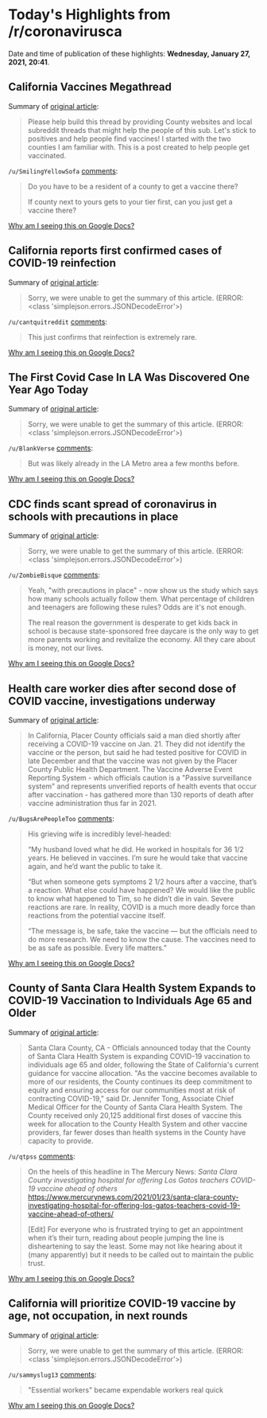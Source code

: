 # Today's Highlights from /r/coronavirusca

Date and time of publication of these highlights: **Wednesday, January 27, 2021, 20:41**.

## California Vaccines Megathread

Summary of [original article](https://www.reddit.com/r/CoronavirusCA/comments/l35yck/california_vaccines_megathread/):

> Please help build this thread by providing County websites and local subreddit threads that might help the people of this sub. Let's stick to positives and help people find vaccines! I started with the two counties I am familiar with. This is a post created to help people get vaccinated.

`/u/SmilingYellowSofa` [comments](https://www.reddit.com/r/CoronavirusCA/comments/l35yck/california_vaccines_megathread/):

> Do you have to be a resident of a county to get a vaccine there?  
> 
> If county next to yours gets to your tier first, can you just get a vaccine there?

[Why am I seeing this on Google Docs?](https://docs.google.com/document/d/1Dc6We63vOXIZsc0op-Bt4abqkYjXzOigalQqFxmvvbM/edit?usp=sharing)

## California reports first confirmed cases of COVID-19 reinfection

Summary of [original article](https://twitter.com/bnodesk/status/1354562629084344324?s=21):

> Sorry, we were unable to get the summary of this article. (ERROR: <class 'simplejson.errors.JSONDecodeError'>)

`/u/cantquitreddit` [comments](https://www.reddit.com/r/CoronavirusCA/comments/l6gvbn/california_reports_first_confirmed_cases_of/):

> This just confirms that reinfection is extremely rare.

[Why am I seeing this on Google Docs?](https://docs.google.com/document/d/1Dc6We63vOXIZsc0op-Bt4abqkYjXzOigalQqFxmvvbM/edit?usp=sharing)

## The First Covid Case In LA Was Discovered One Year Ago Today

Summary of [original article](https://laist.com/latest/post/20210126/COVID-first-case-LA-county-discovered-one-year-ago-today):

> Sorry, we were unable to get the summary of this article. (ERROR: <class 'simplejson.errors.JSONDecodeError'>)

`/u/BlankVerse` [comments](https://www.reddit.com/r/CoronavirusCA/comments/l5utql/the_first_covid_case_in_la_was_discovered_one/):

> But was likely already in the LA Metro area a few months before.

[Why am I seeing this on Google Docs?](https://docs.google.com/document/d/1Dc6We63vOXIZsc0op-Bt4abqkYjXzOigalQqFxmvvbM/edit?usp=sharing)

## CDC finds scant spread of coronavirus in schools with precautions in place

Summary of [original article](https://www.washingtonpost.com/education/cdc-school-virus-spread/2021/01/26/bf949222-5fe6-11eb-9061-07abcc1f9229_story.html):

> Sorry, we were unable to get the summary of this article. (ERROR: <class 'simplejson.errors.JSONDecodeError'>)

`/u/ZombieBisque` [comments](https://www.reddit.com/r/CoronavirusCA/comments/l5m017/cdc_finds_scant_spread_of_coronavirus_in_schools/):

> Yeah, "with precautions in place" - now show us the study which says how many schools actually follow them.  What percentage of children and teenagers are following these rules?  Odds are it's not enough.
> 
> The real reason the government is desperate to get kids back in school is because state-sponsored free daycare is the only way to get more parents working and revitalize the economy.  All they care about is money, not our lives.

[Why am I seeing this on Google Docs?](https://docs.google.com/document/d/1Dc6We63vOXIZsc0op-Bt4abqkYjXzOigalQqFxmvvbM/edit?usp=sharing)

## Health care worker dies after second dose of COVID vaccine, investigations underway

Summary of [original article](https://www.ocregister.com/2021/01/26/health-care-worker-dies-after-second-dose-of-covid-vaccine-investigations-underway):

> In California, Placer County officials said a man died shortly after receiving a COVID-19 vaccine on Jan. 21. They did not identify the vaccine or the person, but said he had tested positive for COVID in late December and that the vaccine was not given by the Placer County Public Health Department. The Vaccine Adverse Event Reporting System - which officials caution is a "Passive surveillance system" and represents unverified reports of health events that occur after vaccination - has gathered more than 130 reports of death after vaccine administration thus far in 2021.

`/u/BugsArePeopleToo` [comments](https://www.reddit.com/r/CoronavirusCA/comments/l5vigc/health_care_worker_dies_after_second_dose_of/):

> His grieving wife is incredibly level-headed:
> 
> 
> “My husband loved what he did. He worked in hospitals for 36 1/2 years. He believed in vaccines. I’m sure he would take that vaccine again, and he’d want the public to take it.
> 
> “But when someone gets symptoms 2 1/2 hours after a vaccine, that’s a reaction. What else could have happened? We would like the public to know what happened to Tim, so he didn’t die in vain. Severe reactions are rare. In reality, COVID is a much more deadly force than reactions from the potential vaccine itself.
> 
> “The message is, be safe, take the vaccine — but the officials need to do more research. We need to know the cause. The vaccines need to be as safe as possible. Every life matters.”

[Why am I seeing this on Google Docs?](https://docs.google.com/document/d/1Dc6We63vOXIZsc0op-Bt4abqkYjXzOigalQqFxmvvbM/edit?usp=sharing)

## County of Santa Clara Health System Expands to COVID-19 Vaccination to Individuals Age 65 and Older

Summary of [original article](https://www.reddit.com/r/CoronavirusCA/comments/l5oqal/county_of_santa_clara_health_system_expands_to/):

> Santa Clara County, CA - Officials announced today that the County of Santa Clara Health System is expanding COVID-19 vaccination to individuals age 65 and older, following the State of California's current guidance for vaccine allocation. "As the vaccine becomes available to more of our residents, the County continues its deep commitment to equity and ensuring access for our communities most at risk of contracting COVID-19," said Dr. Jennifer Tong, Associate Chief Medical Officer for the County of Santa Clara Health System. The County received only 20,125 additional first doses of vaccine this week for allocation to the County Health System and other vaccine providers, far fewer doses than health systems in the County have capacity to provide.

`/u/qtpss` [comments](https://www.reddit.com/r/CoronavirusCA/comments/l5oqal/county_of_santa_clara_health_system_expands_to/):

> On the heels of this headline in The Mercury News: *Santa Clara County investigating hospital for offering Los Gatos teachers COVID-19 vaccine ahead of others*
> https://www.mercurynews.com/2021/01/23/santa-clara-county-investigating-hospital-for-offering-los-gatos-teachers-covid-19-vaccine-ahead-of-others/
> 
> [Edit] For everyone who is frustrated trying to get an appointment when it’s their turn, reading about people jumping the line is disheartening to say the least. Some may not like hearing about it (many apparently) but it needs to be called out to maintain the public trust.

[Why am I seeing this on Google Docs?](https://docs.google.com/document/d/1Dc6We63vOXIZsc0op-Bt4abqkYjXzOigalQqFxmvvbM/edit?usp=sharing)

## California will prioritize COVID-19 vaccine by age, not occupation, in next rounds

Summary of [original article](https://www.reddit.com/r/CoronavirusCA/comments/l55uz5/california_will_prioritize_covid19_vaccine_by_age/):

> Sorry, we were unable to get the summary of this article. (ERROR: <class 'simplejson.errors.JSONDecodeError'>)

`/u/sammyslug13` [comments](https://www.reddit.com/r/CoronavirusCA/comments/l55uz5/california_will_prioritize_covid19_vaccine_by_age/):

> "Essential workers" became expendable workers real quick

[Why am I seeing this on Google Docs?](https://docs.google.com/document/d/1Dc6We63vOXIZsc0op-Bt4abqkYjXzOigalQqFxmvvbM/edit?usp=sharing)


